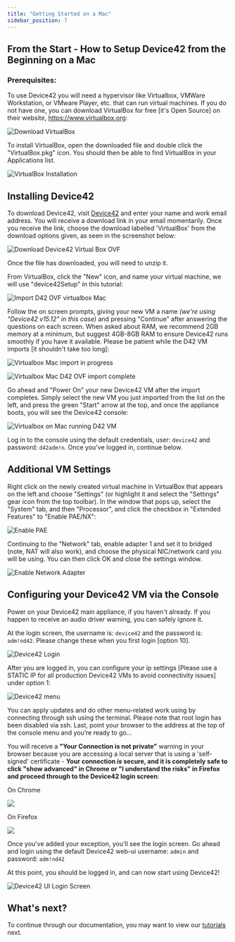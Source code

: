 ```yaml
---
title: "Getting Started on a Mac"
sidebar_position: 7
---
```


## From the Start - How to Setup Device42 from the Beginning on a Mac

### Prerequisites:

To use Device42 you will need a hypervisor like Virtualbox, VMWare Workstation, or VMware Player, etc. that can run virtual machines. If you do not have one, you can download VirtualBox for free \[it's Open Source\] on their website, https://www.virtualbox.org:

![Download VirtualBox](/assets/images/2016-01-08-get-started-mac-2.png)

To install VirtualBox, open the downloaded file and double click the "VirtualBox.pkg" icon. You should then be able to find VirtualBox in your Applications list.

![VirtualBox Installation](/assets/images/2016-01-08-get-started-mac-3.png)

## Installing Device42

To download Device42, visit [Device42](https://www.device42.com/download/) and enter your name and work email address. You will receive a download link in your email momentarily. Once you receive the link, choose the download labelled 'VirtualBox' from the download options given, as seen in the screenshot below: 

![Download Device42 Virtual Box OVF](/assets/images/DL_d42_HL-2019.png)

Once the file has downloaded, you will need to unzip it.

From VirtualBox, click the "New" icon, and name your virtual machine, we will use "device42Setup" in this tutorial: 

![Import D42 OVF virtualbox Mac](/assets/images/virtualbox-Mac_import_appliance-2019.png)

Follow the on screen prompts, giving your new VM a name _(we're using "Device42 v15.12" in this case)_ and pressing "Continue" after answering the questions on each screen. When asked about RAM, we recommend 2GB memory at a minimum, but suggest 4GB-8GB RAM to ensure Device42 runs smoothly if you have it available. Please be patient while the D42 VM imports \[it shouldn't take too long\]: 

![Virtualbox Mac import in progress](/assets/images/virtualbox_mac_importing_in_progress.png)

![Virtualbox Mac D42 OVF import complete](/assets/images/virtualbox_Mac_imported_d42VM-2019.png)

Go ahead and "Power On" your new Device42 VM after the import completes. Simply select the new VM you just imported from the list on the left, and press the green "Start" arrow at the top, and once the appliance boots, you will see the Device42 console:

![Virtualbox on Mac running D42 VM](/assets/images/vbox_mac_d42_running.png)

Log in to the console using the default credentials, user: `device42` and password: `d42adm!n`. Once you've logged in, continue below.

## Additional VM Settings

Right click on the newly created virtual machine in VirtualBox that appears on the left and choose "Settings" (or highlight it and select the "Settings" gear icon from the top toolbar). In the window that pops up, select the "System" tab, and then "Processor", and click the checkbox in "Extended Features" to "Enable PAE/NX": 

![Enable PAE](/assets/images/2016-01-08-get-started-mac-9.png)

Continuing to the "Network" tab, enable adapter 1 and set it to bridged (note, NAT will also work), and choose the physical NIC/network card you will be using. You can then click OK and close the settings window.

![Enable Network Adapter](/assets/images/2016-01-08-get-started-mac-10.png)

## Configuring your Device42 VM via the Console

Power on your Device42 main appliance, if you haven't already. If you happen to receive an audio driver warning, you can safely ignore it.

At the login screen, the username is: `device42` and the password is: `adm!nd42`. Please change these when you first login \[option 10\]. 

![Device42 Login](/assets/images/2016-01-08-get-started-mac-11.png)

After you are logged in, you can configure your ip settings \[Please use a STATIC IP for all production Device42 VMs to avoid connectivity issues\] under option 1: 

![Device42 menu](/assets/images/2016-01-08-get-started-mac-12.png)

You can apply updates and do other menu-related work using by connecting through ssh using the terminal. Please note that root login has been disabled via ssh. Last, point your browser to the address at the top of the console menu and you’re ready to go…

You will receive a **"Your Connection is not private"** warning in your browser because you are accessing a local server that is using a 'self-signed' certificate - **Your connection _is_ secure, and it is completely safe to click "show advanced" in Chrome or "I understand the risks" in Firefox and proceed through to the Device42 login screen**:

On Chrome

![](/assets/images/2016-01-08-get-started-mac-13.png)


On Firefox

![](/assets/images/add_self-signed-cert-exception.png)


Once you've added your exception, you'll see the login screen. Go ahead and login using the default Device42 web-ui username: `admin` and password: `adm!nd42`

At this point, you should be logged in, and can now start using Device42!

![Device42 UI Login Screen](/assets/images/d42_UI-LOGIN_SCREEN.png)

## What's next?

To continue through our documentation, you may want to view our [tutorials](getting_started/tutorials/device42-tutorial.md) next.
